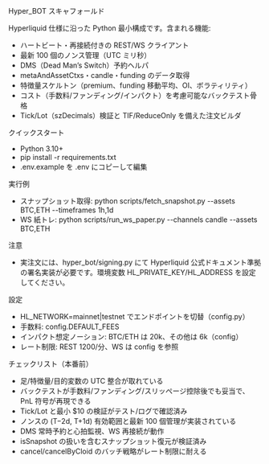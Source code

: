 Hyper_BOT スキャフォールド

Hyperliquid 仕様に沿った Python 最小構成です。含まれる機能:
- ハートビート・再接続付きの REST/WS クライアント
- 最新 100 個のノンス管理（UTC ミリ秒）
- DMS（Dead Man’s Switch）予約ヘルパ
- metaAndAssetCtxs・candle・funding のデータ取得
- 特徴量スケルトン（premium、funding 移動平均、OI、ボラティリティ）
- コスト（手数料/ファンディング/インパクト）を考慮可能なバックテスト骨格
- Tick/Lot（szDecimals）検証と TIF/ReduceOnly を備えた注文ビルダ

クイックスタート
- Python 3.10+
- pip install -r requirements.txt
- .env.example を .env にコピーして編集

実行例
- スナップショット取得: python scripts/fetch_snapshot.py --assets BTC,ETH --timeframes 1h,1d
- WS 紙トレ: python scripts/run_ws_paper.py --channels candle --assets BTC,ETH

注意
- 実注文には、hyper_bot/signing.py にて Hyperliquid 公式ドキュメント準拠の署名実装が必要です。環境変数 HL_PRIVATE_KEY/HL_ADDRESS を設定してください。

設定
- HL_NETWORK=mainnet|testnet でエンドポイントを切替（config.py）
- 手数料: config.DEFAULT_FEES
- インパクト想定ノーション: BTC/ETH は 20k、その他は 6k（config）
- レート制限: REST 1200/分、WS は config を参照

チェックリスト（本番前）
- 足/特徴量/目的変数の UTC 整合が取れている
- バックテストが手数料/ファンディング/スリッページ控除後でも妥当で、PnL 符号が再現できる
- Tick/Lot と最小 $10 の検証がテスト/ログで確認済み
- ノンスの (T−2d, T+1d) 有効範囲と最新 100 個管理が実装されている
- DMS 常時予約と心拍監視、WS 再接続が動作
- isSnapshot の扱いを含むスナップショット復元が検証済み
- cancel/cancelByCloid のバッチ戦略がレート制限に耐える
